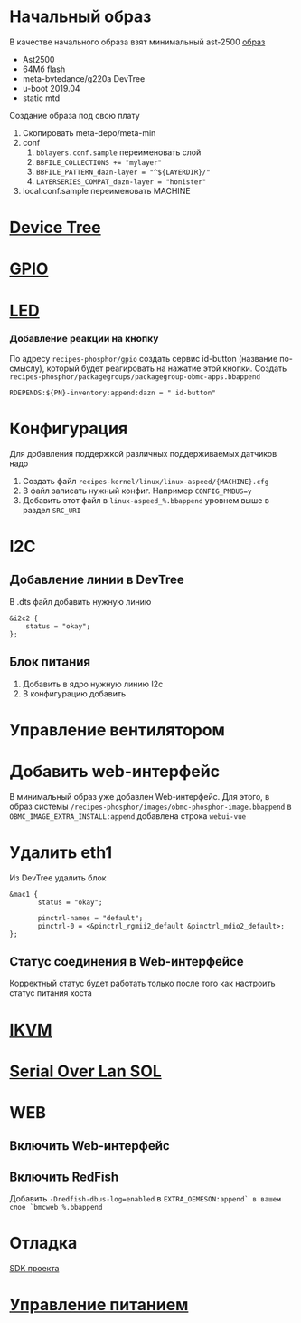 # Начальный образ

В качестве начального образа взят минимальный ast-2500 [образ](https://github.com/gluhow/openbmc/tree/minimum/meta-sample/meta-ast2500-min)

*	Ast2500
*	64Мб flash
*	meta-bytedance/g220a DevTree 
*	u-boot 2019.04
*	static mtd


Создание образа под свою плату

1.	Скопировать  meta-depo/meta-min
2.	сonf
	1.	`bblayers.conf.sample` переименовать слой
    2.	`BBFILE_COLLECTIONS += "mylayer"`
    3.	`BBFILE_PATTERN_dazn-layer = "^${LAYERDIR}/"`
    4.	`LAYERSERIES_COMPAT_dazn-layer = "honister"`
3. local.conf.sample переименовать MACHINE    

# [Device Tree](dev_tree.md)
# [GPIO](gpio.md)
# [LED](led.md)



### Добавление реакции на кнопку

По адресу `recipes-phosphor/gpio` создать сервис id-button (название по-смыслу), который будет реагировать на нажатие этой кнопки. Создать `recipes-phosphor/packagegroups/packagegroup-obmc-apps.bbappend` 

```
RDEPENDS:${PN}-inventory:append:dazn = " id-button"
```

# Конфигурация

Для добавления поддержкой различных поддерживаемых датчиков надо

1.	Создать файл `recipes-kernel/linux/linux-aspeed/{MACHINE}.cfg`
2.	В файл записать нужный конфиг. Например `CONFIG_PMBUS=y` 
3.	Добавить этот файл в `linux-aspeed_%.bbappend` уровнем выше в раздел `SRC_URI`

# I2C

## Добавление линии в DevTree
В .dts файл добавить нужную линию

```
&i2c2 {
	status = "okay";
};

```

## Блок питания

1.	Добавить в ядро нужную линию I2c
2.	В конфигурацию добавить 

# Управление вентилятором

# Добавить web-интерфейс

В минимальный образ уже добавлен Web-интерфейс. Для этого, в образ системы `/recipes-phosphor/images/obmc-phosphor-image.bbappend` в `OBMC_IMAGE_EXTRA_INSTALL:append` добавлена строка `webui-vue`

# Удалить eth1

Из DevTree удалить блок

```
&mac1 {
       status = "okay";

       pinctrl-names = "default";
       pinctrl-0 = <&pinctrl_rgmii2_default &pinctrl_mdio2_default>;
};

```

## Статус соединения в Web-интерфейсе
Корректный статус будет работать только после того как настроить статус питания хоста

# [IKVM](ikvm.md)
# [Serial Over Lan SOL](sol.md)

# WEB

## Включить Web-интерфейс


## Включить RedFish

Добавить `-Dredfish-dbus-log=enabled` в ``EXTRA_OEMESON:append` в вашем слое `bmcweb_%.bbappend``

# Отладка
[SDK проекта](sdk.md)


# [Управление питанием](power_manager.md)